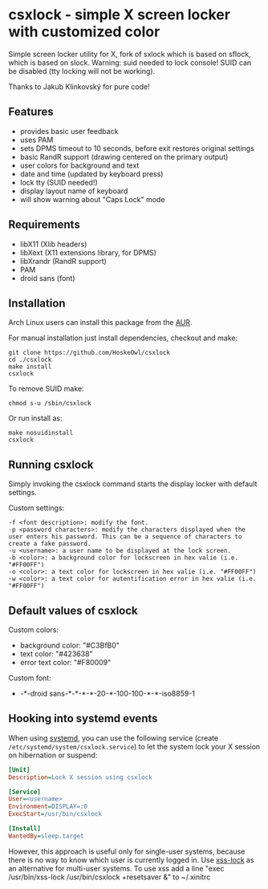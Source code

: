 csxlock - simple X screen locker with customized color
===============================

Simple screen locker utility for X, fork of sxlock which is based on sflock, which is based on slock.
Warning: suid needed to lock console! SUID can be disabled (tty locking will not be working).

Thanks to Jakub Klinkovský for pure code!


Features
--------

 - provides basic user feedback
 - uses PAM
 - sets DPMS timeout to 10 seconds, before exit restores original settings
 - basic RandR support (drawing centered on the primary output)
 - user colors for background and text
 - date and time (updated by keyboard press)
 - lock tty (SUID needed!)
 - display layout name of keyboard
 - will show warning about "Caps Lock" mode


Requirements
------------

 - libX11 (Xlib headers)
 - libXext (X11 extensions library, for DPMS)
 - libXrandr (RandR support)
 - PAM
 - droid sans (font)


Installation
------------

Arch Linux users can install this package from the [AUR](https://aur.archlinux.org/packages/csxlock-git/).

For manual installation just install dependencies, checkout and make:

    git clone https://github.com/HoskeOwl/csxlock
    cd ./csxlock
    make install
    csxlock

To remove SUID make:

    chmod s-u /sbin/csxlock

Or run install as:

    make nosuidinstall
    csxlock

Running csxlock
-------------

Simply invoking the csxlock command starts the display locker with default settings.

Custom settings:

    -f <font description>: modify the font.
    -p <password characters>: modify the characters displayed when the user enters his password. This can be a sequence of characters to create a fake password.
    -u <username>: a user name to be displayed at the lock screen.
    -b <color>: a background color for lockscreen in hex valie (i.e. "#FF00FF")
    -o <color>: a text color for lockscreen in hex valie (i.e. "#FF00FF")
    -w <color>: a text color for autentification error in hex valie (i.e. "#FF00FF")

Default values of csxlock
-------------------------

Custom colors:
 - background color: "#C3BfB0"
 - text color: "#423638"
 - error text color: "#F80009"

Custom font:
 - -\*-droid sans-\*-\*-\*-\*-20-\*-100-100-\*-\*-iso8859-1

Hooking into systemd events
---------------------------

When using [systemd](http://freedesktop.org/wiki/Software/systemd/), you can use the following service (create `/etc/systemd/system/csxlock.service`) to let the system lock your X session on hibernation or suspend:

```ini
[Unit]
Description=Lock X session using csxlock

[Service]
User=<username>
Environment=DISPLAY=:0
ExecStart=/usr/bin/csxlock

[Install]
WantedBy=sleep.target
```

However, this approach is useful only for single-user systems, because there is no way to know which user is currently logged in. Use [xss-lock](https://bitbucket.org/raymonad/xss-lock) as an alternative for multi-user systems.
To use xss add a line "exec /usr/bin/xss-lock /usr/bin/csxlock +resetsaver &" to ~/.xinitrc
